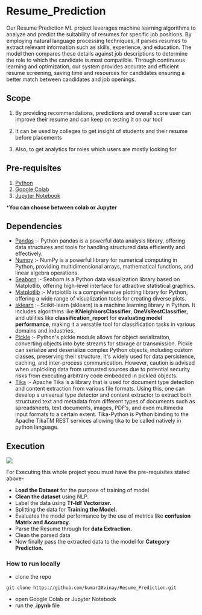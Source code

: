 
# Resume_Prediction

Our Resume Prediction ML project leverages machine learning algorithms to analyze and predict the suitability of resumes for specific job positions. By employing natural language processing techniques, it parses resumes to extract relevant information such as skills, experience, and education. The model then compares these details against job descriptions to determine the role to which the candidate is most compatible. Through continuous learning and optimization, our system provides accurate and efficient resume screening, saving time and resources for candidates ensuring a better match between candidates and job openings.


## Scope

1. By providing recommendations, predictions and overall score user can improve their resume and can keep on testing it on our tool

2. It can be used by colleges to get insight of students and their resume before placements

3. Also, to get analytics for roles which users are mostly looking for



## Pre-requisites

1. [Python](https://www.python.org/downloads/)
2. [Google Colab](https://colab.research.google.com)
3. [Jupyter Notebook](https://jupyter.org/install)

***You can choose between colab or Jupyter**
## Dependencies

+ [Pandas](https://pandas.pydata.org/docs/) :- Python pandas is a powerful data analysis library, offering data structures and tools for handling structured data efficiently and effectively.  
+ [Numpy](https://numpy.org/doc/1.26/) :- NumPy is a powerful library for numerical computing in Python, providing multidimensional arrays, mathematical functions, and linear algebra operations.
+ [Seaborn](https://seaborn.pydata.org/) :- Seaborn is a Python data visualization library based on Matplotlib, offering high-level interface for attractive statistical graphics.
+ [Matplotlib](https://matplotlib.org/stable/index.html) :- Matplotlib is a comprehensive plotting library for Python, offering a wide range of visualization tools for creating diverse plots. 
+ [sklearn](https://scikit-learn.org/stable/) :- Scikit-learn (sklearn) is a machine learning library in Python. It includes algorithms like **KNeighborsClassifier**, **OneVsRestClassifier**, and utilities like **classification_report** for **evaluating model performance**, making it a versatile tool for classification tasks in various domains and industries.
+ [Pickle](https://docs.python.org/3/library/pickle.html) :- Python's pickle module allows for object serialization, converting objects into byte streams for storage or transmission. Pickle can serialize and deserialize complex Python objects, including custom classes, preserving their structure. It's widely used for data persistence, caching, and inter-process communication. However, caution is advised when unpickling data from untrusted sources due to potential security risks from executing arbitrary code embedded in pickled objects.
+ [Tika](https://www.geeksforgeeks.org/parsing-pdfs-in-python-with-tika/) :- Apache Tika is a library that is used for document type detection and content extraction from various file formats. Using this, one can develop a universal type detector and content extractor to extract both structured text and metadata from different types of documents such as spreadsheets, text documents, images, PDF’s, and even multimedia input formats to a certain extent. Tika-Python is Python binding to the Apache TikaTM REST services allowing tika to be called natively in python language.





## Execution

![](https://github.com/kumar20vinay/CP-Solutions/blob/main/Screenshot%202024-04-24%20231135.png)
 
For Executing this whole project yoou must have the pre-requisites stated above-

+ **Load the Dataset** for the purpose of training of model
+ **Clean the dataset** using NLP.
+ Label the data using **Tf-Idf Vectorizer.**
+ Splitting the data for **Training the Model.**
+ Evaluates the model performance by the use of metrics like **confusion Matrix and Accuracy.**
+ Parse the Resume through for **data Extraction.**
+ Clean the parsed data
+ Now finally pass the extracted data to the model for **Category Prediction.**
### How to run locally
+ clone the repo
```
git clone https://github.com/kumar20vinay/Resume_Prediction.git

```
+ open Google Colab or Jupyter Notebook
+ run the **.ipynb** file


